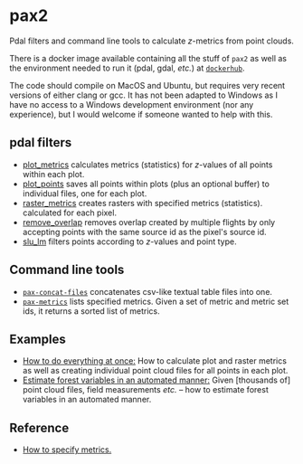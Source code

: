 # pax2

Pdal filters and command line tools to calculate *z*-metrics from point clouds. 

There is a docker image available containing all the stuff of `pax2` as well as the environment needed to run it (pdal, gdal, *etc.*) at [`dockerhub`](https://hub.docker.com/repository/docker/axensten/slu). 

The code should compile on MacOS and Ubuntu, but requires very recent versions of either clang or gcc. 
It has not been adapted to Windows as I have no access to a Windows development environment (nor any experience), but I would welcome if someone wanted to help with this. 


## pdal filters

- [plot_metrics](documentation/pdal-plot_metrics.md) calculates metrics (statistics) for *z*-values of all points within each plot. 
- [plot_points](documentation/pdal-plot_points.md) saves all points within plots (plus an optional buffer) to individual files, one for each plot. 
- [raster_metrics](documentation/pdal-raster_metrics.md) creates rasters with specified metrics (statistics). calculated for each pixel.
- [remove_overlap](documentation/pdal-remove_overlap.md) removes overlap created by multiple flights by only accepting points with the same source id as the pixel's source id. 
- [slu_lm](documentation/pdal-slu_lm.md) filters points according to *z*-values and point type.


## Command line tools

- [`pax-concat-files`](documentation/pax-concat-files.md) concatenates csv-like textual table files into one.
- [`pax-metrics`](documentation/pax-metrics.md) lists specified metrics. Given a set of metric and metric set ids, it returns a sorted list of metrics.


## Examples

- [How to do everything at once:](documentation/example-all-at-once.sh) How to calculate plot and raster metrics as well as creating individual point cloud files for all points in each plot. 
- [Estimate forest variables in an automated manner:](documentation/example-en-mass.md) Given \[thousands of\] point cloud files, field measurements *etc.* – how to estimate forest variables in an automated manner.


## Reference

- [How to specify metrics.](documentation/metrics-how-to-specify.md)
